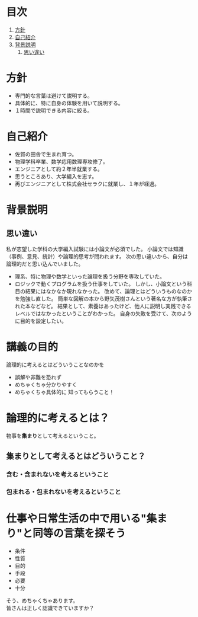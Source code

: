 # 目次
1. [方針](#方針)
1. [自己紹介](#自己紹介)
1. [背景説明](#背景説明)
    1. [思い違い](#思い違い)
# 方針
* 専門的な言葉は避けて説明する。
* 具体的に、特に自身の体験を用いて説明する。
* １時間で説明できる内容に絞る。
# 自己紹介
* 佐賀の田舎で生まれ育つ。
* 物理学科卒業、数学応用数理専攻修了。
* エンジニアとして約２年半就業する。
* 思うところあり、大学編入を志す。
* 再びエンジニアとして株式会社セラクに就業し、１年が経過。
# 背景説明
## 思い違い
私が志望した学科の大学編入試験には小論文が必須でした。
小論文では知識（事例、意見、統計）や論理的思考が問われます。
次の思い違いから、自分は論理的だと思い込んでいました。
* 理系、特に物理や数学といった論理を扱う分野を専攻していた。
* ロジックで動くプログラムを扱う仕事をしていた。
しかし、小論文という科目の結果にはなかなか現れなかった。
改めて、論理とはどういうものなのかを勉強し直した。
簡単な図解の本から野矢茂樹さんという著名な方が執筆された本などなど。
結果として、素養はあったけど、他人に説明し実践できるレベルではなかったということがわかった。
自身の失敗を受けて、次のように目的を設定したい。
# 講義の目的
論理的に考えるとはどういうことなのかを
* 誤解や非難を恐れず
* めちゃくちゃ分かりやすく
* めちゃくちゃ具体的に
知ってもらうこと！
# 論理的に考えるとは？
物事を**集まり**として考えるということ。
## 集まりとして考えるとはどういうこと？
### 含む・含まれないを考えるということ
### 包まれる・包まれないを考えるということ
# 仕事や日常生活の中で用いる"集まり"と同等の言葉を探そう
* 条件
* 性質
* 目的
* 手段
* 必要
* 十分

そう、めちゃくちゃあります。  
皆さんは正しく認識できていますか？
